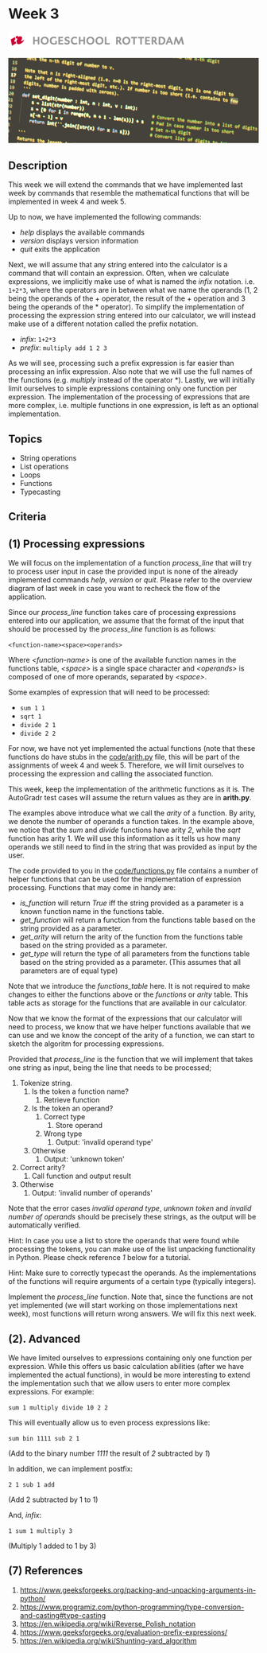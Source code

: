 Week 3
=========================

![Logo](../docs/img/logo.png "Logo")

![Cover Image](../docs/img/cover.jpg "Cover Image")

Description
-----------

This week we will extend the commands that we have implemented last week by commands that resemble the mathematical functions that will be implemented in week 4 and week 5.

Up to now, we have implemented the following commands:

- *help* displays the available commands
- *version* displays version information
- *quit* exits the application

Next, we will assume that any string entered into the calculator is a command that will contain an expression. Often, when we calculate expressions, we implicitly make use of what is named the *infix* notation. i.e. `1+2*3`, where the operators are in between what we name the operands (1, 2 being the operands of the + operator, the result of the + operation and 3 being the operands of the * operator). To simplify the implementation of processing the expression string entered into our calculator, we will instead make use of a different notation called the prefix notation.

- *infix*: `1+2*3`
- *prefix*: `multiply add 1 2 3`

As we will see, processing such a prefix expression is far easier than processing an infix expression. Also note that we will use the full names of the functions (e.g. *multiply* instead of the operator *). Lastly, we will initially limit ourselves to simple expressions containing only one function per expression. The implementation of the processing of expressions that are more complex, i.e. multiple functions in one expression, is left as an optional implementation.

Topics
------

- String operations
- List operations
- Loops
- Functions
- Typecasting

Criteria
--------

(1) Processing expressions
-----------------------

We will focus on the implementation of a function *process_line* that will try to process user input in case the provided input is none of the already implemented commands *help*, *version* or *quit*. Please refer to the overview diagram of last week in case you want to recheck the flow of the application.

Since our *process_line* function takes care of processing expressions entered into our application, we assume that the format of the input that should be processed by the *process_line* function is as follows:

`<function-name><space><operands>`

Where *\<function-name\>* is one of the available function names in the functions table, *\<space\>* is a single space character and *\<operands\>* is composed of one of more operand*s*, separated by *\<space\>*.

Some examples of expression that will need to be processed:

- `sum 1 1`
- `sqrt 1`
- `divide 2 1`
- `divide 2 2`

For now, we have not yet implemented the actual functions (note that these functions do have stubs in the [code/arith.py](https://github.com/hogeschool/Keuzevak-IADIP/blob/master/code/arith.py) file, this will be part of the assignments of week 4 and week 5. Therefore, we will limit ourselves to processing the expression and calling the associated function.

This week, keep the implementation of the arithmetic functions as it is. The AutoGradr test cases will assume the return values as they are in **arith.py**.

The examples above introduce what we call the *arity* of a function. By arity, we denote the number of operands a function takes. In the example above, we notice that the *sum* and *divide* functions have arity *2*, while the *sqrt* function has arity 1. We will use this information as it tells us how many operands we still need to find in the string that was provided as input by the user.

The code provided to you in the [code/functions.py](https://github.com/hogeschool/Keuzevak-IADIP/blob/master/code/functions.py) file contains a number of helper functions that can be used for the implementation of expression processing. Functions that may come in handy are:

- *is_function* will return *True* iff the string provided as a parameter is a known function name in the functions table.
- *get_function* will return a function from the functions table based on the string provided as a parameter.
- *get_arity* will return the arity of the function from the functions table based on the string provided as a parameter.
- *get_type* will return the type of all parameters from the functions table based on the string provided as a parameter. (This assumes that all parameters are of equal type)

Note that we introduce the *functions_table* here. It is not required to make changes to either the functions above or the *functions* or *arity* table. This table acts as storage for the functions that are available in our calculator.

Now that we know the format of the expressions that our calculator will need to process, we know that we have helper functions available that we can use and we know the concept of the arity of a function, we can start to sketch the algoritm for processing expressions.

Provided that *process_line* is the function that we will implement that takes one string as input, being the line that needs to be processed;

1. Tokenize string.
    1. Is the token a function name?
        1. Retrieve function
    2. Is the token an operand?
        1. Correct type
            1. Store operand
        2. Wrong type
            1. Output: 'invalid operand type'
    3. Otherwise
        1. Output: 'unknown token'
2. Correct arity?
    1. Call function and output result
3. Otherwise
    1. Output: 'invalid number of operands'

Note that the error cases *invalid operand type*, *unknown token* and *invalid number of operands* should be precisely these strings, as the output will be automatically verified.

Hint: In case you use a list to store the operands that were found while processing the tokens, you can make use of the list unpacking functionality in Python. Please check reference *1* below for a tutorial.

Hint: Make sure to correctly typecast the operands. As the implementations of the functions will require arguments of a certain type (typically integers).

Implement the *process_line* function. Note that, since the functions are not yet implemented (we will start working on those implementations next week), most functions will return wrong answers. We will fix this next week.

(2). Advanced
-----------

We have limited ourselves to expressions containing only one function per expression. While this offers us basic calculation abilities (after we have implemented the actual functions), in would be more interesting to extend the implementation such that we allow users to enter more complex expressions. For example:

`sum 1 multiply divide 10 2 2`

This will eventually allow us to even process expressions like:

`sum bin 1111 sub 2 1`

(Add to the binary number *1111* the result of *2* subtracted by *1*)

In addition, we can implement postfix:

`2 1 sub 1 add`

(Add 2 subtracted by 1 to 1)

And, *infix*:

`1 sum 1 multiply 3`

(Multiply 1 added to 1 by 3)

(7) References
--------------

1. <https://www.geeksforgeeks.org/packing-and-unpacking-arguments-in-python/>
2. <https://www.programiz.com/python-programming/type-conversion-and-casting#type-casting>
3. <https://en.wikipedia.org/wiki/Reverse_Polish_notation>
4. <https://www.geeksforgeeks.org/evaluation-prefix-expressions/>
5. <https://en.wikipedia.org/wiki/Shunting-yard_algorithm>